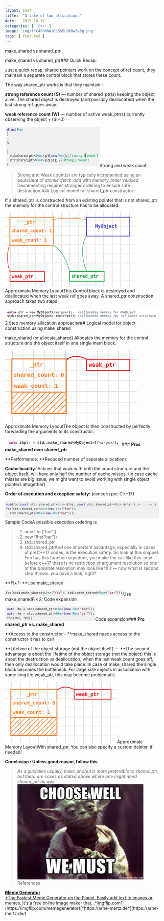 ```yaml
---
layout:	post
title:	"A tale of two allocations"
date:	2019-10-12
categories: [ 'C++' ]
image: 'img/1*C4SOhNW1GC5SBLMXBwZv0g.png'
tags: [ featured ]
---
```


  make\_shared vs shared\_ptr

make\_shared vs shared\_ptr### Quick Recap:

Just a quick recap, shared pointers work on the concept of ref count, they maintain a separate control block that stores these count.

The way shared\_ptr works is that they maintain -

**strong reference count (S)** — number of shared\_ptr(s) keeping the object alive. The shared object is destroyed (and possibly deallocated) when the last strong ref goes away.

**weak reference count (W)** — number of active weak\_ptr(s) currently observing the object + (S!=0)

![Since C++17, A default-constructed weak_this goes along enable_shared_from_this](/img/1*WZWCjCvEPOcKnCGBQgccbA.png)Strong and weak count
> Strong and Weak count(s) are typically incremented using an equivalent of *atomic::fetch\_add* with *memory\_order\_relaxed.*
> Decrementing requires stronger ordering to ensure safe destruction.### Logical model for shared\_ptr constructor

If a shared\_ptr is constructed from an existing pointer that is not shared\_ptr the memory for the control structure has to be allocated.

![](/img/1*C4SOhNW1GC5SBLMXBwZv0g.png)Approximate Memory LyaoutThis Control block is destroyed and deallocated when the last weak ref goes away. A shared\_ptr construction approach takes two steps

![](/img/1*KmTb1wfpSBhhvZaotpXQxw.png)2 Step memory allocation approach### Logical model for object construction using make\_shared

make\_shared (or allocate\_shared) Allocates the memory for the control structure *and* the object itself in one single mem block.

![Approximate Memory Layout](/img/1*IO7opntY7n6XkNZ5vhmKHA.png)Approximate Memory LyaoutThe object is then constructed by perfectly forwarding the arguments to its constructor.

![Single step memory allocation apporach](/img/1*BOSY6qzJ5SpSNsIcEnUXzw.png)### **Pros make\_shared over shared\_ptr**

**Performance: **Reduced number of separate allocations

**Cache locality**: Actions that work with both the count structure and the object itself, will have only half the number of cache misses. (In case cache misses are big issue, we might want to avoid working with single object pointers altogether)

**Order of execution and exception safety:** (concern pre-C++17)

![](/img/1*zyLgliQi9k8oCxZApg2eKQ.png)Sample CodeA possible execution ordering is


> 1) new Lhs(“foo”))  
> 2) new Rhs(“bar”))  
> 3) std::shared\_ptr<Lhs>  
> 4) std::shared\_ptr<Rhs>And one important advantage, especially in cases of preC++17 codes, is the execution safety. So look at this snippet. Foo has this function signature, you make the call like this..now before c++17 there is no restriction of argument resolution so one of the possible resolution may look like this — now what is second step throws..you have a leak, right?

**Fix 1: **Use make\_shared

![](/img/1*dDAiLpInQvLA3MB_rHRjiA.png)Use make\_sharedFix 2: Code expansion

![](/img/1*vbmQAIgzrtDici2LNzp8nA.png)Code expansion### **Pro shared\_ptr vs. make\_shared**

**Access to the constructor - **make\_shared needs access to the constructor it has to call

**Lifetime of the object storage (not the object itself) — **The second advantage is about the lifetime of the object storage (not the object) this is about the destruction vs deallocation, when the last weak count goes off, then only deallocation would take place. In case of make\_shared the single block becomes the bottleneck. For large size objects in association with some long life weak\_ptr, this may become problematic.

![](/img/1*ydFxhg1tSs1MK6fVtB_BMw.png)Approximate Memory LayoutWith shared\_ptr, You can also specify a custom deleter, if needed!

**Conclusion : Unless good reason, follow this**


> *As a guideline usually, make\_shared is more preferable to shared\_ptr, but there are cases as stated above where one might need shared\_ptr as well.*![](/img/1*7FjUG_9-Te4zOXxrX9jX7A.png)References

[**Meme Generator**  
*The Fastest Meme Generator on the Planet. Easily add text to images or memes. It's a free online image maker that…*imgflip.com](https://imgflip.com/memegenerator "https://imgflip.com/memegenerator")[](https://imgflip.com/memegenerator)[*https://arne-mertz.de*](https://arne-mertz.de/)

  